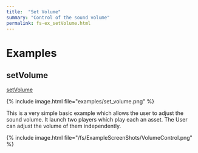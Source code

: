 ```yaml
---
title:  "Set Volume"
summary: "Control of the sound volume"
permalink: fs-ex_setVolume.html
---
```

# Examples


## setVolume

[setVolume](https://github.com/dooboolab/flutter_sound/blob/master/flutter_sound/example/lib/volume_control/volume_control.dart)

{% include image.html file="examples/set_volume.png" %}

This is a very simple basic example which allows the user to adjust the sound volume.
It launch two players which play each an asset. The User can adjust the volume of them independently.

{% include image.html file="/fs/ExampleScreenShots/VolumeControl.png" %}

